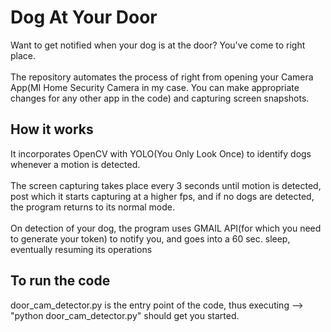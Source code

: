 # Dog At Your Door
Want to get notified when your dog is at the door? You've come to right place.<br><br>
The repository automates the process of right from opening your Camera App(MI Home Security Camera in my case. You can make appropriate changes for any other app in the code) and capturing screen snapshots.

## How it works
It incorporates OpenCV with YOLO(You Only Look Once) to identify dogs whenever a motion is detected.<br><br>
The screen capturing takes place every 3 seconds until motion is detected, post which it starts capturing at a higher fps, and if no dogs are detected, the program returns to its normal mode.<br><br>
On detection of your dog, the program uses GMAIL API(for which you need to generate your token) to notify you, and goes into a 60 sec. sleep, eventually resuming its operations

## To run the code
door_cam_detector.py is the entry point of the code, thus executing --> "python door_cam_detector.py" should get you started.
